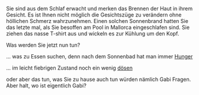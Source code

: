 Sie sind aus dem Schlaf erwacht und merken das Brennen der Haut in ihrem Gesicht. 
Es ist Ihnen nicht möglich die Gesichtszüge zu verändern ohne höllichen Schmerz wahrzunehmen. 
Einen solchen Sonnenbrand hatten Sie das letzte mal, 
als Sie besoffen am Pool in Mallorca eingeschlafen sind. 
Sie ziehen das nasse T-shirt aus und wickeln es zur Kühlung um den Kopf.

Was werden Sie jetzt nun tun?

... was zu Essen suchen, denn nach dem Sonnenbad hat man immer 
[Hunger](../schwimmen/hunger/hunger.md)


... im leicht fiebrigen Zustand noch ein wenig
[dösen](../schwimmen/insel/schlafen/schlafen.md)

oder aber das tun, was Sie zu hause auch tun würden nämlich Gabi Fragen. Aber halt, wo ist eigentlich Gabi?
